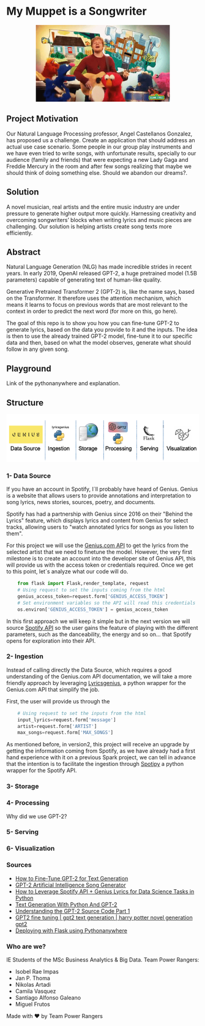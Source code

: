 # My Muppet is a Songwriter 
<p align="center">
<img width="350" height="200" src="imgs/ed.gif">
</p>

## Project Motivation
Our Natural Language Processing professor, Angel Castellanos Gonzalez, has proposed us a challenge. Create an application that should address an actual use case scenario. Some people in our group play instruments and we have even tried to write songs, with unfortunate results, specially to our audience (family and friends) that were expecting a new Lady Gaga and Freddie Mercury in the room and after few songs realizing that maybe we should think of doing something else. Should we abandon our dreams?.

## Solution
A novel musician, real artists and the entire music industry are under pressure to generate higher output more quickly. Harnessing creativity and overcoming songwriters’ blocks when writing lyrics and music pieces are challenging. Our solution is helping artists create song texts more efficiently.

## Abstract
Natural Language Generation (NLG) has made incredible strides in recent years. In early 2019, OpenAI released GPT-2, a huge pretrained model (1.5B parameters) capable of generating text of human-like quality.

Generative Pretrained Transformer 2 (GPT-2) is, like the name says, based on the Transformer. It therefore uses the attention mechanism, which means it learns to focus on previous words that are most relevant to the context in order to predict the next word (for more on this, go here).

The goal of this repo is to show you how you can fine-tune GPT-2 to generate lyrics, based on the data you provide to it and the inputs. The idea is then to use the already trained GPT-2  model, fine-tune it to our specific data and then, based on what the model observes, generate what should follow in any given song.

## Playground 
Link of the pythonanywhere and explanation.


## Structure

<p align="center">
<img src="imgs/structure.png">
</p>


### 1- Data Source

If you have an account in Spotify, I´ll probably have heard of Genius. Genius is a website that allows users to provide annotations and interpretation to song lyrics, news stories, sources, poetry, and documents.

Spotify has had a partnership with Genius since 2016 on their "Behind the Lyrics" feature, which displays lyrics and content from Genius for select tracks, allowing users to "watch annotated lyrics for songs as you listen to them".

For this project we will use the [Genius.com API](https://genius.com/api-clients) to get the lyrics from the selected artist that we need to finetune the model. However, the very first milestone is to create an account into the developer site of Genius API, this will provide us with the access token or credentials required. Once we get to this point, let´s analyze what our code will do.


```python
    from flask import Flask,render_template, request
    # Using request to set the inputs coming from the html
    genius_access_token=request.form['GENIUS_ACCESS_TOKEN']
    # Set environment variables so the API will read this credentials
    os.environ['GENIUS_ACCESS_TOKEN'] = genius_access_token
```

In this first approach we will keep it simple but in the next version we will source [Spotify API](https://developer.spotify.com/dashboard/applications) so the user gains the feature of playing with the different parameters, such as the danceability, the energy and so on... that Spotify opens for exploration into their API.


### 2- Ingestion
Instead of calling directly the Data Source, which requires a good understanding of the Genius.com API documentation, we will take a more friendly approach by leveraging [Lyricsgenius](https://lyricsgenius.readthedocs.io/en/master/), a python wrapper for the Genius.com API that simplify the job.

First, the user will provide us through the
```python
    # Using request to set the inputs from the html
    input_lyrics=request.form['message']
    artist=request.form['ARTIST']
    max_songs=request.form['MAX_SONGS']
```



As mentioned before, in version2, this project will receive an upgrade by getting the information coming from Spotify, as we have already had a first hand experience with it on a previous Spark project, we can tell in advance that the intention is to facilitate the ingestion through  [Spotipy](https://spotipy.readthedocs.io/en/2.9.0/) a python wrapper for the Spotify API.

### 3- Storage


### 4- Processing
Why did we use GPT-2?

### 5- Serving


### 6- Visualization


### Sources
- [How to Fine-Tune GPT-2 for Text Generation](https://towardsdatascience.com/how-to-fine-tune-gpt-2-for-text-generation-ae2ea53bc272)
- [GPT-2 Artificial Intelligence Song Generator](https://blog.ml6.eu/gpt-2-artificial-intelligence-song-generator-lets-get-groovy-3e7c1f55030f)
- [How to Leverage Spotify API + Genius Lyrics for Data Science Tasks in Python](https://medium.com/swlh/how-to-leverage-spotify-api-genius-lyrics-for-data-science-tasks-in-python-c36cdfb55cf3)
- [Text Generation With Python And GPT-2](https://towardsdatascience.com/text-generation-with-python-and-gpt-2-1fecbff1635b)
- [Understanding the GPT-2 Source Code Part 1](https://medium.com/analytics-vidhya/understanding-the-gpt-2-source-code-part-1-4481328ee10b)
- [GPT2 fine tuning | gpt2 text generation | harry potter novel generation gpt2](https://www.youtube.com/watch?v=DNLebQ_vYiw&ab_channel=ProgrammingHut)
- [Deploying with Flask using Pythonanywhere](https://www.youtube.com/watch?v=5jbdkOlf4cY&ab_channel=PrettyPrinted)


### Who are we?
IE Students of the MSc Business Analytics & Big Data. Team Power Rangers:
  - Isobel Rae Impas
  - Jan P. Thoma
  - Nikolas Artadi
  - Camila Vasquez
  - Santiago Alfonso Galeano
  - Miguel Frutos

Made with ❤️ by Team Power Rangers

